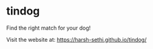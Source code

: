 # tindog
Find the right match for your dog!

Visit the website at: https://harsh-sethi.github.io/tindog/

